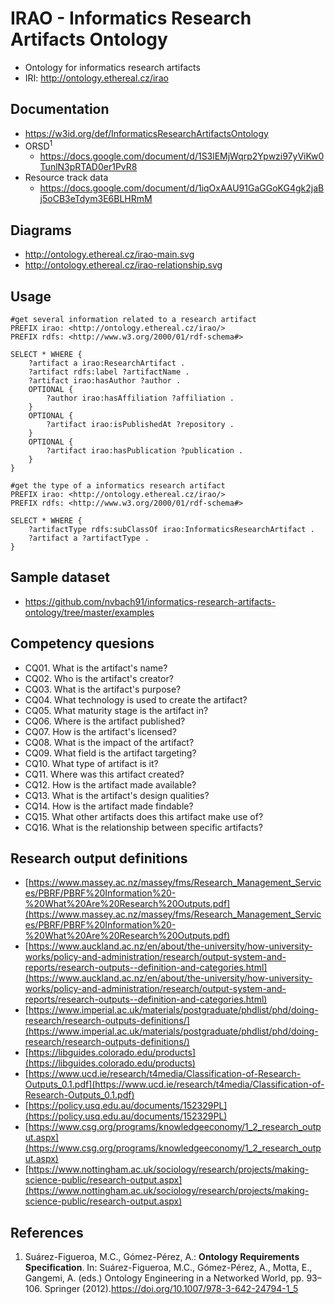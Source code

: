 # IRAO - Informatics Research Artifacts Ontology
- Ontology for informatics research artifacts
- IRI: http://ontology.ethereal.cz/irao

## Documentation
- https://w3id.org/def/InformaticsResearchArtifactsOntology
- ORSD<sup>1</sup> 
  - https://docs.google.com/document/d/1S3lEMjWqrp2Ypwzi97yViKw0TunlN3pRTAD0er1PvR8
- Resource track data 
  - https://docs.google.com/document/d/1iqOxAAU91GaGGoKG4gk2jaBj5oCB3eTdym3E6BLHRmM

## Diagrams
- http://ontology.ethereal.cz/irao-main.svg 
- http://ontology.ethereal.cz/irao-relationship.svg 

## Usage
```sparql
#get several information related to a research artifact
PREFIX irao: <http://ontology.ethereal.cz/irao/>
PREFIX rdfs: <http://www.w3.org/2000/01/rdf-schema#>

SELECT * WHERE {
    ?artifact a irao:ResearchArtifact .
    ?artifact rdfs:label ?artifactName .
    ?artifact irao:hasAuthor ?author .
    OPTIONAL {
        ?author irao:hasAffiliation ?affiliation .
    }
    OPTIONAL {
        ?artifact irao:isPublishedAt ?repository .
    }
    OPTIONAL {
        ?artifact irao:hasPublication ?publication .
    }
}
```

```sparql
#get the type of a informatics research artifact
PREFIX irao: <http://ontology.ethereal.cz/irao/>
PREFIX rdfs: <http://www.w3.org/2000/01/rdf-schema#>

SELECT * WHERE {
    ?artifactType rdfs:subClassOf irao:InformaticsResearchArtifact .
    ?artifact a ?artifactType .
}
```

## Sample dataset
- https://github.com/nvbach91/informatics-research-artifacts-ontology/tree/master/examples

## Competency quesions
- CQ01. What is the artifact's name?
- CQ02. Who is the artifact's creator?
- CQ03. What is the artifact's purpose?
- CQ04. What technology is used to create the artifact?
- CQ05. What maturity stage is the artifact in?
- CQ06. Where is the artifact published?
- CQ07. How is the artifact's licensed?
- CQ08. What is the impact of the artifact?
- CQ09. What field is the artifact targeting?
- CQ10. What type of artifact is it?
- CQ11. Where was this artifact created?
- CQ12. How is the artifact made available?
- CQ13. What is the artifact's design qualities?
- CQ14. How is the artifact made findable?
- CQ15. What other artifacts does this artifact make use of?
- CQ16. What is the relationship between specific artifacts?

## Research output definitions
- [https://www.massey.ac.nz/massey/fms/Research_Management_Services/PBRF/PBRF%20Information%20-%20What%20Are%20Research%20Outputs.pdf](https://www.massey.ac.nz/massey/fms/Research_Management_Services/PBRF/PBRF%20Information%20-%20What%20Are%20Research%20Outputs.pdf)
- [https://www.auckland.ac.nz/en/about/the-university/how-university-works/policy-and-administration/research/output-system-and-reports/research-outputs--definition-and-categories.html](https://www.auckland.ac.nz/en/about/the-university/how-university-works/policy-and-administration/research/output-system-and-reports/research-outputs--definition-and-categories.html)
- [https://www.imperial.ac.uk/materials/postgraduate/phdlist/phd/doing-research/research-outputs-definitions/](https://www.imperial.ac.uk/materials/postgraduate/phdlist/phd/doing-research/research-outputs-definitions/)
- [https://libguides.colorado.edu/products](https://libguides.colorado.edu/products)
- [https://www.ucd.ie/research/t4media/Classification-of-Research-Outputs_0.1.pdf](https://www.ucd.ie/research/t4media/Classification-of-Research-Outputs_0.1.pdf)
- [https://policy.usq.edu.au/documents/152329PL](https://policy.usq.edu.au/documents/152329PL)
- [https://www.csg.org/programs/knowledgeeconomy/1_2_research_output.aspx](https://www.csg.org/programs/knowledgeeconomy/1_2_research_output.aspx)
- [https://www.nottingham.ac.uk/sociology/research/projects/making-science-public/research-output.aspx](https://www.nottingham.ac.uk/sociology/research/projects/making-science-public/research-output.aspx)

## References
1. Suárez-Figueroa, M.C., Gómez-Pérez, A.: **Ontology Requirements Specification**. In: Suárez-Figueroa, M.C., Gómez-Pérez, A., Motta, E., Gangemi, A. (eds.) Ontology Engineering in a Networked World, pp. 93–106. Springer (2012).https://doi.org/10.1007/978-3-642-24794-1_5
